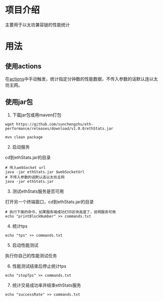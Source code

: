 # 项目介绍

主要用于以太坊兼容链的性能统计

# 用法

## 使用actions

在[actions](https://github.com/sunchengzhu/eth-performance/actions/workflows/ethStats_demo.yml)中手动触发，统计指定分钟数的性能数据，不传入参数的话默认连以太坊主网。

## 使用jar包

1. 下载jar包或用maven打包

```shell
wget https://github.com/sunchengzhu/eth-performance/releases/download/v1.0.0/ethStats.jar
```

```shell
mvn clean package
```

2. 启动服务

cd到ethStats.jar的目录

```shell
# 传入webSocket url
java -jar ethStats.jar $webSocketUrl
# 不传入参数的话默认连以太坊主网
java -jar ethStats.jar
```

3. 测试ethStats服务是否可用

打开另一个终端窗口，cd到ethStats.jar的目录

```shell
# 执行下面的命令，如果服务端成功打印区块高度了，说明服务可用
echo "printBlockNumber" >> commands.txt
```

4. 统计tps

```shell
echo "tps" >> commands.txt
```

5. 启动性能测试

执行你自己的性能测试任务

6. 性能测试结束后停止统计tps

```shell
echo "stopTps" >> commands.txt
```

7. 统计交易成功率并结束ethStats服务

```shell
echo "successRate" >> commands.txt
```